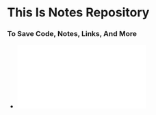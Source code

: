 # This Is Notes Repository
### To Save Code, Notes, Links, And More

- ![](event-list-custom-html-block-workspace-frappe.md)
